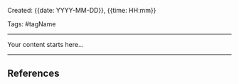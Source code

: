 Created: {{date: YYYY-MM-DD}}, {{time: HH:mm}}

Tags: #tagName

---

Your content starts here...

---

## References
